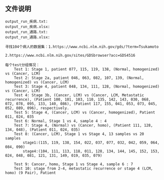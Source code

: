 ## 文件说明
    output_run_疾病.txt:
    output_run_疾病.xlsx:
    output_run_通路.txt:
    output_run_通路.xlsx:
    
    寻找104个病人的数据集：1.https://www.ncbi.nlm.nih.gov/gds/?term=Tsukamoto
                           2.https://www.ncbi.nlm.nih.gov/sites/GDSbrowser?acc=GDS4516
     
    每个test分组情况：
        Test 1: Stage 1, patient 077, 115, 119, 138, (Normal, homogenized) vs (Cancer, LCM) 
        Test 2: Stage 2a, patient 046, 063, 082, 107, 139, (Normal, homogenized) vs (Cancer, LCM)
        Test 3: Stage 4, patient 048, 134, 111, 128, (Normal, homogenized) vs (Cancer, LCM)
        Test 4: Stage 3b, (Cancer, LCM) vs (Cancer, LCM, Metastatic recurrence), (Patient 100, 101, 103, 110, 135, 142, 143, 030, 068, 072, 078, 095, 133, 140, 086), (Patient 117, 155, 041, 053, 073, 045, 052, 089, 096), respectively.
        Test 5: Stage 4, (Cancer, LCM) vs (Cancer, homogenized), Patient 011, 024, 035
        Test 6: Normal, Stage 1 vs 4, sample 4 : 4 
        Test 7: Stage 4, (Normal) vs (Cancer, homo), (Patient 111, 128, 134, 048), (Patient 011, 024, 035)
        Test 8: (Cancer, LCM), Stage 1 vs Stage 4, 13 samples vs 20 samples
            stage1:(115, 119, 138, 154, 022, 037, 077, 032, 042, 059, 064, 084, 090)
            stage4:(104, 111, 113, 118, 011, 128, 134, 144, 145, 152, 153, 024, 048, 081, 121, 131, 149, 019, 035, 079)
        
        Test 9: Cancer, homo, Stage 1 vs Stage 4, sample 6 : 7 
        Test 10: stage from 2-4, metastatic recurrence or stage 4 (LCM, homo) (9 Pair), Patient
                      